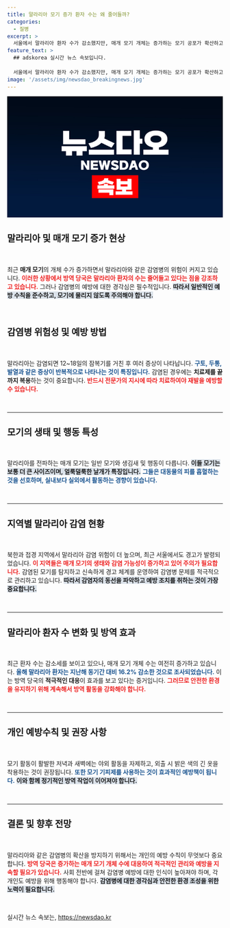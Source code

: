 ```yaml
---
title: 말라리아 모기 증가 환자 수는 왜 줄어들까?
categories:
  - 질병
excerpt: >
  서울에서 말라리아 환자 수가 감소했지만, 매개 모기 개체는 증가하는 모기 공포가 확산하고 있습니다. 방역당국은 예방수칙 준수를 강조하며, 감염 시 치료제를 끝까지 복용할 것을 권고합니다.
feature_text: >
  ## adskorea 실시간 뉴스 속보입니다.

  서울에서 말라리아 환자 수가 감소했지만, 매개 모기 개체는 증가하는 모기 공포가 확산하고 있습니다. 방역당국은 예방수칙 준수를 강조하며, 감염 시 치료제를 끝까지 복용할 것을 권고합니다.
image: '/assets/img/newsdao_breakingnews.jpg'
---
```


<p><img src="/assets/img/newsdao_breakingnews.jpg" alt="adskorea 속보" /></p>

<h2 data-ke-size="size26">말라리아 및 매개 모기 증가 현상</h2>

<p data-ke-size="size16">&nbsp;</p> 

<p>최근 <strong>매개 모기</strong>의 개체 수가 증가하면서 말라리아와 같은 감염병의 위험이 커지고 있습니다. <b><span style="color: #ee2323;">이러한 상황에서 방역 당국은 말라리아 환자의 수는 줄어들고 있다는 점을 강조하고 있습니다.</span></b> 그러나 감염병의 예방에 대한 경각심은 필수적입니다. <b><span style="background-color: #21538527;">따라서 일반적인 예방 수칙을 준수하고, 모기에 물리지 않도록 주의해야 합니다.</span></b> </p>

<p data-ke-size="size16">&nbsp;</p> 

<h2 data-ke-size="size26">감염병 위험성 및 예방 방법</h2>

<p data-ke-size="size16">&nbsp;</p> 

<p>말라리아는 감염되면 12~18일의 잠복기를 거친 후 여러 증상이 나타납니다. <b><span style="color: #1a5490;">구토, 두통, 발열과 같은 증상이 반복적으로 나타나는 것이 특징입니다.</span></b> 감염된 경우에는 <strong>치료제를 끝까지 복용</strong>하는 것이 중요합니다. <b><span style="color: #ee2323;">반드시 전문가의 지시에 따라 치료하여야 재발을 예방할 수 있습니다.</span></b> </p>

<p data-ke-size="size16">&nbsp;</p> 

<hr> 

<h2 data-ke-size="size26">모기의 생태 및 행동 특성</h2>

<p data-ke-size="size16">&nbsp;</p> 

<p>말라리아를 전파하는 매개 모기는 일반 모기와 생김새 및 행동이 다릅니다. <b><span style="background-color: #21538527;">이들 모기는 보통 더 큰 사이즈이며, 얼룩덜룩한 날개가 특징입니다.</span></b> <b><span style="color: #1a5490;">그들은 대동물의 피를 흡혈하는 것을 선호하며, 실내보다 실외에서 활동하는 경향이 있습니다.</span></b> </p>

<p data-ke-size="size16">&nbsp;</p> 

<hr> 

<h2 data-ke-size="size26">지역별 말라리아 감염 현황</h2>

<p data-ke-size="size16">&nbsp;</p> 

<p>북한과 접경 지역에서 말라리아 감염 위험이 더 높으며, 최근 서울에서도 경고가 발령되었습니다. <b><span style="color: #ee2323;">이 지역들은 매개 모기의 생태와 감염 가능성이 증가하고 있어 주의가 필요합니다.</span></b> 감염된 모기를 탐지하고 신속하게 경고 체계를 운영하여 감염병 문제를 적극적으로 관리하고 있습니다. <b><span style="background-color: #21538527;">따라서 감염자의 동선을 파악하고 예방 조치를 취하는 것이 가장 중요합니다.</span></b> </p>

<p data-ke-size="size16">&nbsp;</p> 

<hr> 

<h2 data-ke-size="size26">말라리아 환자 수 변화 및 방역 효과</h2>

<p data-ke-size="size16">&nbsp;</p> 

<p>최근 환자 수는 감소세를 보이고 있으나, 매개 모기 개체 수는 여전히 증가하고 있습니다. <b><span style="color: #1a5490;">올해 말라리아 환자는 지난해 동기간 대비 16.2% 감소한 것으로 조사되었습니다.</span></b> 이는 방역 당국의 <strong>적극적인 대응</strong>이 효과를 보고 있다는 증거입니다. <b><span style="color: #ee2323;">그러므로 안전한 환경을 유지하기 위해 계속해서 방역 활동을 강화해야 합니다.</span></b> </p>

<p data-ke-size="size16">&nbsp;</p> 

<hr> 

<h2 data-ke-size="size26">개인 예방수칙 및 권장 사항</h2>

<p data-ke-size="size16">&nbsp;</p> 

<p>모기 활동이 활발한 저녁과 새벽에는 야외 활동을 자제하고, 외출 시 밝은 색의 긴 옷을 착용하는 것이 권장됩니다. <b><span style="color: #1a5490;">또한 모기 기피제를 사용하는 것이 효과적인 예방책이 됩니다.</span></b> <b><span style="background-color: #21538527;">이와 함께 정기적인 방역 작업이 이어져야 합니다.</span></b> </p>

<p data-ke-size="size16">&nbsp;</p> 

<hr> 

<h2 data-ke-size="size26">결론 및 향후 전망</h2>

<p data-ke-size="size16">&nbsp;</p> 

<p>말라리아와 같은 감염병의 확산을 방지하기 위해서는 개인의 예방 수칙이 무엇보다 중요합니다. <b><span style="color: #ee2323;">방역 당국은 증가하는 매개 모기 개체 수에 대응하여 적극적인 관리와 예방을 지속할 필요가 있습니다.</span></b> 사회 전반에 걸쳐 감염병 예방에 대한 인식이 높아져야 하며, 각 개인도 예방을 위해 행동해야 합니다. <b><span style="background-color: #21538527;">감염병에 대한 경각심과 안전한 환경 조성을 위한 노력이 필요합니다.</span></b> </p>

<p data-ke-size="size16">&nbsp;</p>
실시간 뉴스 속보는, <a href="https://newsdao.kr" rel="dofollow">https://newsdao.kr</a>


